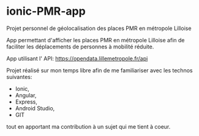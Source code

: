 # ionic-PMR-app
Projet personnel de géolocalisation des places PMR en métropole Lilloise

App permettant d'afficher les places PMR en métropole Lilloise afin de faciliter les déplacements de personnes à mobilité réduite.

App utilisant l' API: https://opendata.lillemetropole.fr/api

Projet réalisé sur mon temps libre afin de me familiariser avec les technos suivantes:

- Ionic,
- Angular,
- Express,
- Android Studio,
- GIT

tout en apportant ma contribution à un sujet qui me tient à coeur. 